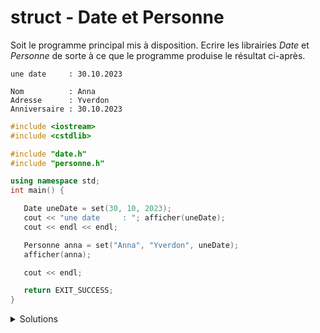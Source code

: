 # struct - Date et Personne
Soit le programme principal mis à disposition.
Ecrire les librairies *Date* et *Personne* de sorte à ce que le programme produise le résultat ci-après.

~~~
une date     : 30.10.2023

Nom          : Anna
Adresse      : Yverdon
Anniversaire : 30.10.2023
~~~

~~~cpp
#include <iostream>
#include <cstdlib>

#include "date.h"
#include "personne.h"

using namespace std;
int main() {

   Date uneDate = set(30, 10, 2023);
   cout << "une date     : "; afficher(uneDate);
   cout << endl << endl;

   Personne anna = set("Anna", "Yverdon", uneDate);
   afficher(anna);

   cout << endl;

   return EXIT_SUCCESS;
}
~~~

<details>
<summary>Solutions</summary>

<details>
<summary>date.h</summary>

~~~cpp
#ifndef DATE_H
#define DATE_H

#include <cstdint>

using Jour  = uint8_t;
using Mois  = uint8_t;
using Annee = uint16_t;

struct Date {
   Jour  jour;
   Mois  mois;
   Annee annee;
};

Date  set(Jour j, Mois m, Annee a);
Jour  getJour (const Date& d);
Mois  getMois (const Date& d);
Annee getAnnee(const Date& d);

void afficher (const Date& d);

#endif //DATE_H
}
~~~
</details>

<details>
<summary>date.cpp</summary>

~~~cpp
#include <iostream>
#include "date.h"

//-------------------------------------
Date  set(Jour j, Mois m, Annee a) {
   return Date {j, m, a};
}

//-------------------------------------
Jour  getJour (const Date& d) {
   return d.jour;
}

//-------------------------------------
Mois  getMois (const Date& d) {
   return d.mois;
}

//-------------------------------------
Annee getAnnee(const Date& d) {
   return d.annee;
}

//-------------------------------------
void afficher(const Date& d) {
   std::cout << (int)d.jour << '.'
             << (int)d.mois << '.'
             << d.annee;
}
~~~

</details>

<details>
<summary>personne.h</summary>

~~~cpp
#ifndef PERSONNE_H
#define PERSONNE_H

#include <string>
#include "date.h"

struct Personne {
   std::string nom;
   std::string adresse;
   Date        anniversaire;
};

Personne set(const std::string& nom,
             const std::string& adresse,
             const Date&        date);

std::string getNom         (const Personne& p);
std::string getAdresse     (const Personne& p);
Date        getAnniversaire(const Personne& p);

void afficher (const Personne& p);


#endif //PERSONNE_H
~~~

</details>

<details>
<summary>personne.cpp</summary>

~~~cpp
#include <iostream>
#include "personne.h"

//-------------------------------------
Personne set(const std::string& nom,
             const std::string& adresse,
             const Date&        date) {
   return {nom, adresse, date};
}

//-------------------------------------
std::string getNom(const Personne& p) {
   return p.nom;
}

//-------------------------------------
std::string getAdresse(const Personne& p) {
   return p.adresse;
}

//-------------------------------------
Date getAnniversaire(const Personne& p) {
   return p.anniversaire;
}

//-------------------------------------
void afficher (const Personne& p) {
   std::cout << "Nom          : " << p.nom      << std::endl
             << "Adresse      : " << p.adresse  << std::endl
             << "Anniversaire : ";
   afficher(p.anniversaire);
}
~~~

</details>
